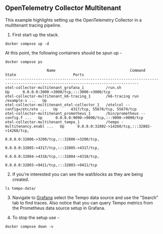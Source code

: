 ## OpenTelemetry Collector Multitenant
This example highlights setting up the OpenTelemetry Collector in a multitenant tracing pipeline.

1. First start up the stack.

```console
docker compose up -d
```

At this point, the following containers should be spun up -

```console
docker compose ps
```
```
                   Name                                  Command               State                          Ports                        
-----------------------------------------------------------------------------------------------------------------------------------
otel-collector-multitenant_grafana_1          /run.sh                          Up      0.0.0.0:3000->3000/tcp,:::3000->3000/tcp            
otel-collector-multitenant_k6-tracing_1       /k6-tracing run /example-s ...   Up                                                          
otel-collector-multitenant_otel-collector_1   /otelcol --config=/etc/ote ...   Up      4317/tcp, 55678/tcp, 55679/tcp                      
otel-collector-multitenant_prometheus_1       /bin/prometheus --config.f ...   Up      0.0.0.0:9090->9090/tcp,:::9090->9090/tcp            
otel-collector-multitenant_tempo_1            /tempo -multitenancy.enabl ...   Up      0.0.0.0:32802->14268/tcp,:::32802->14268/tcp,       
                                                                                       0.0.0.0:32806->3200/tcp,:::32806->3200/tcp,         
                                                                                       0.0.0.0:32805->4317/tcp,:::32805->4317/tcp,         
                                                                                       0.0.0.0:32804->4318/tcp,:::32804->4318/tcp,         
                                                                                       0.0.0.0:32803->9411/tcp,:::32803->9411/tcp  
```

2. If you're interested you can see the wal/blocks as they are being created.
```console
ls tempo-data/
```

3. Navigate to [Grafana](http://localhost:3000/explore) select the Tempo data source and use the "Search"
tab to find traces. Also notice that you can query Tempo metrics from the Prometheus data source setup in
Grafana.

4. To stop the setup use -

```console
docker compose down -v
```
